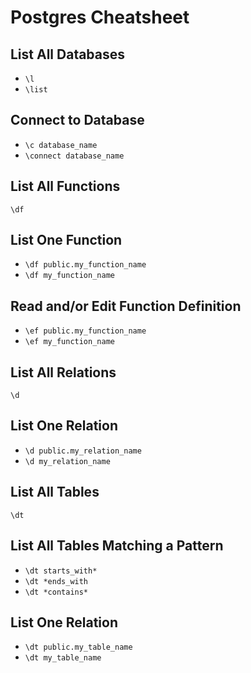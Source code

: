 # Postgres Cheatsheet

## List All Databases
* `\l`
* `\list`

## Connect to Database
* `\c database_name`
* `\connect database_name`

## List All Functions
`\df`

## List One Function
* `\df public.my_function_name`
* `\df my_function_name`

## Read and/or Edit Function Definition

* `\ef public.my_function_name`
* `\ef my_function_name`

## List All Relations
`\d`

## List One Relation
* `\d public.my_relation_name`
* `\d my_relation_name`

## List All Tables
`\dt`

## List All Tables Matching a Pattern
* `\dt starts_with*`
* `\dt *ends_with`
* `\dt *contains*`

## List One Relation
* `\dt public.my_table_name`
* `\dt my_table_name`